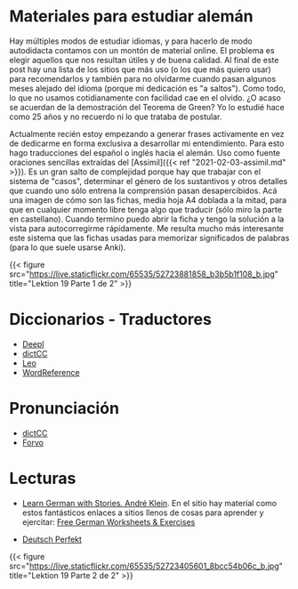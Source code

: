 # Materiales para estudiar alemán


Hay múltiples modos de estudiar idiomas, y para hacerlo de modo
autodidacta contamos con un montón de material online. El problema es
elegir aquellos que nos resultan útiles y de buena calidad. Al final
de este post hay una lista de los sitios que más uso (o los que más
quiero usar) para recomendarlos y también para no olvidarme cuando
pasan algunos meses alejado del idioma (porque mi dedicación es "a
saltos"). Como todo, lo que no usamos cotidianamente con facilidad cae
en el olvido. ¿O acaso se acuerdan de la demostración del Teorema de
Green? Yo lo estudié hace como 25 años y no recuerdo ni lo que trataba
de postular.

Actualmente recién estoy empezando a generar frases activamente en vez
de dedicarme en forma exclusiva a desarrollar mi entendimiento. Para
esto hago traducciones del español o inglés hacia el alemán. Uso como
fuente oraciones sencillas extraídas del [Assimil]({{< ref
"2021-02-03-assimil.md" >}}). Es un gran salto de complejidad porque
hay que trabajar con el sistema de "casos", determinar el género de
los sustantivos y otros detalles que cuando uno sólo entrena la
comprensión pasan desapercibidos. Acá una imagen de cómo son las
fichas, media hoja A4 doblada a la mitad, para que en cualquier
momento libre tenga algo que traducir (sólo miro la parte en
castellano). Cuando termino puedo abrir la ficha y tengo la solución a
la vista para autocorregirme rápidamente. Me resulta mucho más
interesante este sistema que las fichas usadas para memorizar
significados de palabras (para lo que suele usarse Anki).

{{< figure
src="https://live.staticflickr.com/65535/52723881858_b3b5b1f108_b.jpg"
title="Lektion 19 Parte 1 de 2" >}}

Diccionarios - Traductores
==================

- [Deepl](http://deepl.com)
- [dictCC](http://dict.cc)
- [Leo](https://www.leo.org/german-english/)
- [WordReference](https://www.wordreference.com/)

Pronunciación
===================
- [dictCC](http://dict.cc)
- [Forvo](https://forvo.com/languages/de/)

Lecturas
============

- [Learn German with Stories. André
  Klein](https://books.learnoutlive.com/). En el sitio hay material
  como estos fantásticos enlaces a sitios llenos de cosas para
  aprender y ejercitar: [Free German Worksheets &
  Exercises](https://learnoutlive.com/free-german-worksheets-pdf-download-exercises/) 

- [Deutsch Perfekt](https://www.deutsch-perfekt.com/)


{{< figure
src="https://live.staticflickr.com/65535/52723405601_8bcc54b06c_b.jpg"
title="Lektion 19 Parte 2 de 2" >}}






